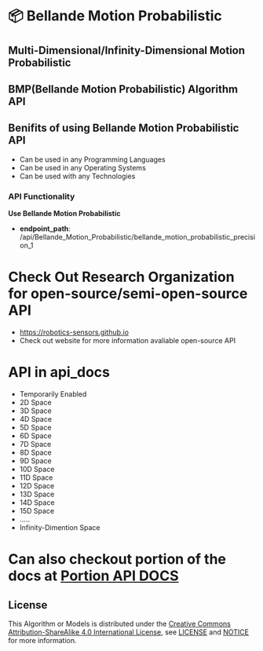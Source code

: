 # 📦 Bellande Motion Probabilistic
## Multi-Dimensional/Infinity-Dimensional Motion Probabilistic
## BMP(Bellande Motion Probabilistic) Algorithm API

## Benifits of using Bellande Motion Probabilistic API
- Can be used in any Programming Languages
- Can be used in any Operating Systems
- Can be used with any Technologies

### API Functionality

**Use Bellande Motion Probabilistic**
- **endpoint_path**: /api/Bellande_Motion_Probabilistic/bellande_motion_probabilistic_precision_1

# Check Out Research Organization for open-source/semi-open-source API
- https://robotics-sensors.github.io
- Check out website for more information avaliable open-source API 

# API in api_docs
- Temporarily Enabled
- 2D Space
- 3D Space
- 4D Space
- 5D Space
- 6D Space
- 7D Space
- 8D Space
- 9D Space
- 10D Space
- 11D Space
- 12D Space
- 13D Space
- 14D Space
- 15D Space
- .....
- Infinity-Dimention Space

# Can also checkout portion of the docs at [Portion API DOCS](https://github.com/Robotics-Sensors/bellande_motion_probabilistic/blob/main/api_docs.md)

## License
This Algorithm or Models is distributed under the [Creative Commons Attribution-ShareAlike 4.0 International License](http://creativecommons.org/licenses/by-sa/4.0/), see [LICENSE](https://github.com/RonaldsonBellande/bellande_motion_probabilistic/blob/main/LICENSE) and [NOTICE](https://github.com/RonaldsonBellande/bellande_motion_probabilistic/blob/main/LICENSE) for more information.
